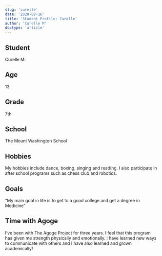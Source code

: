 ```yaml
---
slug: 'curelle'
date: '2020-08-16'
title: 'Student Profile: Curelle'
author: 'Curelle M'
doctype: 'article'
---
```


<div class='profilePic'>
</div>

<div class='profile'>

## Student
Curelle M.

## Age
13

## Grade
7th 

## School 
The Mount Washington School 

## Hobbies 
My hobbies include dance, boxing, singing and reading. I also participate in after school programs such as chess club and robotics. 

## Goals
“My main goal in life is to get to a good college and get a degree in Medicine”

## Time with Agoge
I’ve been with The Agoge Project for three years. I feel that this program has given me strength physically and emotionally. I have learned new ways to communicate with others and I have also learned and grown academically!
</div>